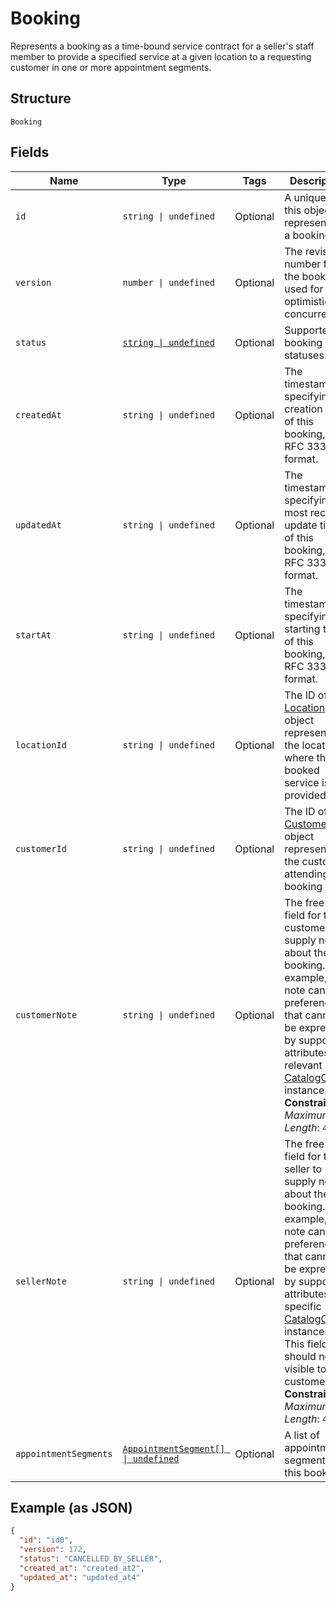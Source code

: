 
# Booking

Represents a booking as a time-bound service contract for a seller's staff member to provide a specified service
at a given location to a requesting customer in one or more appointment segments.

## Structure

`Booking`

## Fields

| Name | Type | Tags | Description |
|  --- | --- | --- | --- |
| `id` | `string \| undefined` | Optional | A unique ID of this object representing a booking. |
| `version` | `number \| undefined` | Optional | The revision number for the booking used for optimistic concurrency. |
| `status` | [`string \| undefined`](/doc/models/booking-status.md) | Optional | Supported booking statuses. |
| `createdAt` | `string \| undefined` | Optional | The timestamp specifying the creation time of this booking, in RFC 3339 format. |
| `updatedAt` | `string \| undefined` | Optional | The timestamp specifying the most recent update time of this booking, in RFC 3339 format. |
| `startAt` | `string \| undefined` | Optional | The timestamp specifying the starting time of this booking, in RFC 3339 format. |
| `locationId` | `string \| undefined` | Optional | The ID of the [Location](/doc/models/location.md) object representing the location where the booked service is provided. |
| `customerId` | `string \| undefined` | Optional | The ID of the [Customer](/doc/models/customer.md) object representing the customer attending this booking |
| `customerNote` | `string \| undefined` | Optional | The free-text field for the customer to supply notes about the booking. For example, the note can be preferences that cannot be expressed by supported attributes of a relevant [CatalogObject](/doc/models/catalog-object.md) instance.<br>**Constraints**: *Maximum Length*: `4096` |
| `sellerNote` | `string \| undefined` | Optional | The free-text field for the seller to supply notes about the booking. For example, the note can be preferences that cannot be expressed by supported attributes of a specific [CatalogObject](/doc/models/catalog-object.md) instance.<br>This field should not be visible to customers.<br>**Constraints**: *Maximum Length*: `4096` |
| `appointmentSegments` | [`AppointmentSegment[] \| undefined`](/doc/models/appointment-segment.md) | Optional | A list of appointment segments for this booking. |

## Example (as JSON)

```json
{
  "id": "id0",
  "version": 172,
  "status": "CANCELLED_BY_SELLER",
  "created_at": "created_at2",
  "updated_at": "updated_at4"
}
```

